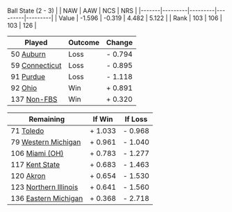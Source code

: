 Ball State (2 - 3)
|       |   NAW   |   AAW   |   NCS   |   NRS   |
|-------|---------|---------|---------|---------|
| Value |  -1.596 |  -0.319 |   4.482 |   5.122 |
| Rank  |     103 |     106 |     103 |     126 |

| Played                    | Outcome    |  Change  |
|---------------------------|------------|----------|
|  50 [Auburn                ](Auburn)| Loss       | -  0.794 |
|  59 [Connecticut           ](Connecticut)| Loss       | -  0.895 |
|  91 [Purdue                ](Purdue)| Loss       | -  1.118 |
|  92 [Ohio                  ](Ohio)| Win        | +  0.891 |
| 137 [Non-FBS               ](NonFBS)| Win        | +  0.320 |

| Remaining                 |  If Win  |  If Loss |
|---------------------------|----------|----------|
|  71 [Toledo                ](Toledo)| +  1.033 | -  0.968 |
|  79 [Western Michigan      ](WesternMichigan)| +  0.961 | -  1.040 |
| 106 [Miami (OH)            ](MiamiOH)| +  0.783 | -  1.277 |
| 117 [Kent State            ](KentState)| +  0.683 | -  1.463 |
| 120 [Akron                 ](Akron)| +  0.654 | -  1.530 |
| 123 [Northern Illinois     ](NorthernIllinois)| +  0.641 | -  1.560 |
| 136 [Eastern Michigan      ](EasternMichigan)| +  0.368 | -  2.718 |


